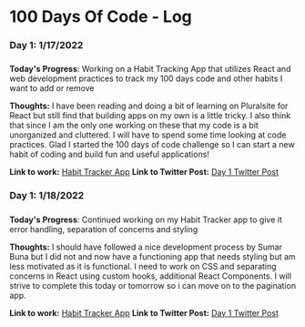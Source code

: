 # 100 Days Of Code - Log

### Day 1: 1/17/2022

#####

**Today's Progress**: Working on a Habit Tracking App that utilizes React and web development practices to track my 100 days code and other habits I want to add or remove

**Thoughts:** I have been reading and doing a bit of learning on Pluralsite for React but still find that building apps on my own is a little tricky. I also think that since I am the only one working on these that my code is a bit unorganized and cluttered. I will have to spend some time looking at code practices. Glad I started the 100 days of code challenge so I can start a new habit of coding and build fun and useful applications!

**Link to work:** [Habit Tracker App](https://github.com/pfelto/HabitTracker)
**Link to Twitter Post:** [Day 1 Twitter Post](https://twitter.com/felton_paul/status/1483156191337492482)

### Day 1: 1/18/2022

#####

**Today's Progress**: Continued working on my Habit Tracker app to give it error handling, separation of concerns and styling

**Thoughts:** I should have followed a nice development process by Sumar Buna but I did not and now have a functioning app that needs styling but am less motivated as it is functional. I need to work on CSS and separating concerns in React using custom hooks, additional React Components. I will strive to complete this today or tomorrow so i can move on to the pagination app.

**Link to work:** [Habit Tracker App](https://github.com/pfelto/HabitTracker)
**Link to Twitter Post:** [Day 1 Twitter Post](https://twitter.com/felton_paul/status/1483477415527657475)
